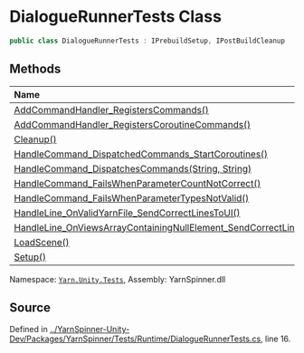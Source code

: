 # DialogueRunnerTests Class


```csharp
public class DialogueRunnerTests : IPrebuildSetup, IPostBuildCleanup
```



## Methods
|Name|Description|
|:---|:---|
|[AddCommandHandler_RegistersCommands()](/api/csharp/yarn.unity.tests/dialoguerunnertests.addcommandhandler_registerscommands.md)||
|[AddCommandHandler_RegistersCoroutineCommands()](/api/csharp/yarn.unity.tests/dialoguerunnertests.addcommandhandler_registerscoroutinecommands.md)||
|[Cleanup()](/api/csharp/yarn.unity.tests/dialoguerunnertests.cleanup.md)||
|[HandleCommand_DispatchedCommands_StartCoroutines()](/api/csharp/yarn.unity.tests/dialoguerunnertests.handlecommand_dispatchedcommands_startcoroutines.md)||
|[HandleCommand_DispatchesCommands(String, String)](/api/csharp/yarn.unity.tests/dialoguerunnertests.handlecommand_dispatchescommands-system.string,system.string-.md)||
|[HandleCommand_FailsWhenParameterCountNotCorrect()](/api/csharp/yarn.unity.tests/dialoguerunnertests.handlecommand_failswhenparametercountnotcorrect.md)||
|[HandleCommand_FailsWhenParameterTypesNotValid()](/api/csharp/yarn.unity.tests/dialoguerunnertests.handlecommand_failswhenparametertypesnotvalid.md)||
|[HandleLine_OnValidYarnFile_SendCorrectLinesToUI()](/api/csharp/yarn.unity.tests/dialoguerunnertests.handleline_onvalidyarnfile_sendcorrectlinestoui.md)||
|[HandleLine_OnViewsArrayContainingNullElement_SendCorrectLinesToUI()](/api/csharp/yarn.unity.tests/dialoguerunnertests.handleline_onviewsarraycontainingnullelement_sendcorrectlinestoui.md)||
|[LoadScene()](/api/csharp/yarn.unity.tests/dialoguerunnertests.loadscene.md)||
|[Setup()](/api/csharp/yarn.unity.tests/dialoguerunnertests.setup.md)||
<div class="class-metadata">

Namespace: [`Yarn.Unity.Tests`](/api/csharp/yarn.unity.tests/README.md), Assembly: YarnSpinner.dll
</div>

## Source
Defined in [../YarnSpinner-Unity-Dev/Packages/YarnSpinner/Tests/Runtime/DialogueRunnerTests.cs](https://github.com/YarnSpinnerTool/YarnSpinner-Unity//blob/develop/Tests/Runtime/DialogueRunnerTests.cs#L16), line 16.
